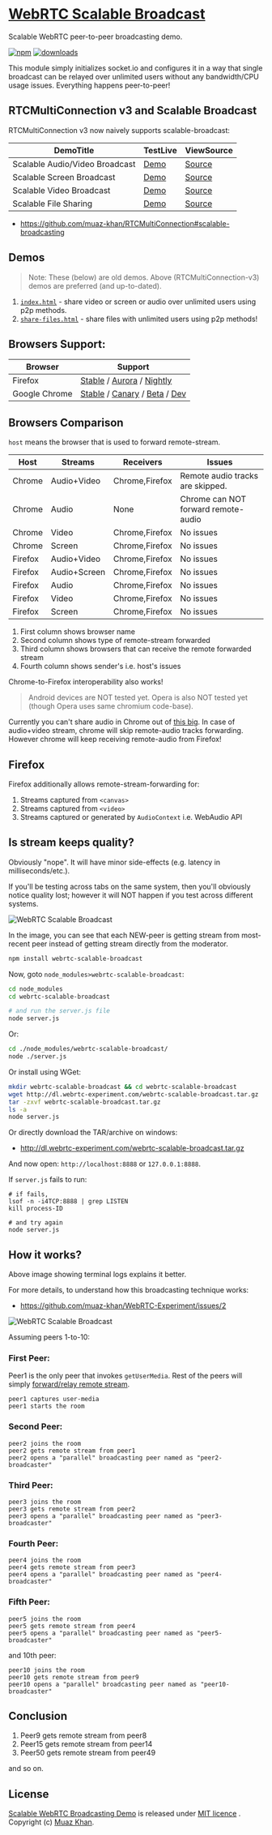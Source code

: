# [WebRTC Scalable Broadcast](https://github.com/muaz-khan/WebRTC-Scalable-Broadcast)

Scalable WebRTC peer-to-peer broadcasting demo.

[![npm](https://img.shields.io/npm/v/webrtc-scalable-broadcast.svg)](https://npmjs.org/package/webrtc-scalable-broadcast) [![downloads](https://img.shields.io/npm/dm/webrtc-scalable-broadcast.svg)](https://npmjs.org/package/webrtc-scalable-broadcast)

This module simply initializes socket.io and configures it in a way that single broadcast can be relayed over unlimited users without any bandwidth/CPU usage issues. Everything happens peer-to-peer!

## RTCMultiConnection v3 and Scalable Broadcast

RTCMultiConnection v3 now naively supports scalable-broadcast:

| DemoTitle        | TestLive           | ViewSource |
| ------------- |-------------|-------------|
| Scalable Audio/Video Broadcast | [Demo](https://rtcmulticonnection.herokuapp.com/demos/Scalable-Broadcast.html) | [Source](https://github.com/muaz-khan/RTCMultiConnection/tree/master/demos/Scalable-Broadcast.html) |
| Scalable Screen Broadcast | [Demo](https://rtcmulticonnection.herokuapp.com/demos/Scalable-Screen-Broadcast.html) | [Source](https://github.com/muaz-khan/RTCMultiConnection/tree/master/demos/Scalable-Screen-Broadcast.html) |
| Scalable Video Broadcast | [Demo](https://rtcmulticonnection.herokuapp.com/demos/Video-Scalable-Broadcast.html) | [Source](https://github.com/muaz-khan/RTCMultiConnection/tree/master/demos/Video-Scalable-Broadcast.html) |
| Scalable File Sharing | [Demo](https://rtcmulticonnection.herokuapp.com/demos/Files-Scalable-Broadcast.html) | [Source](https://github.com/muaz-khan/RTCMultiConnection/tree/master/demos/Files-Scalable-Broadcast.html) |

* https://github.com/muaz-khan/RTCMultiConnection#scalable-broadcasting

## Demos

> Note: These (below) are old demos. Above (RTCMultiConnection-v3) demos are preferred (and up-to-dated).

1. [`index.html`](https://github.com/muaz-khan/WebRTC-Scalable-Broadcast/blob/master/index.html) - share video or screen or audio over unlimited users using p2p methods.
2. [`share-files.html`](https://github.com/muaz-khan/WebRTC-Scalable-Broadcast/blob/master/share-files.html) - share files with unlimited users using p2p methods!

## Browsers Support:

| Browser        | Support           |
| -------------  |-------------|
| Firefox        | [Stable](http://www.mozilla.org/en-US/firefox/new/) / [Aurora](http://www.mozilla.org/en-US/firefox/aurora/) / [Nightly](http://nightly.mozilla.org/) |
| Google Chrome  | [Stable](https://www.google.com/intl/en_uk/chrome/browser/) / [Canary](https://www.google.com/intl/en/chrome/browser/canary.html) / [Beta](https://www.google.com/intl/en/chrome/browser/beta.html) / [Dev](https://www.google.com/intl/en/chrome/browser/index.html?extra=devchannel#eula) |

## Browsers Comparison

`host` means the browser that is used to forward remote-stream.

| Host          | Streams        | Receivers           | Issues                                                                |
| ------------- |-------------   |-------------        |-------------                                                          |
| Chrome        | Audio+Video    |  Chrome,Firefox     |  Remote audio tracks are skipped.                                     |
| Chrome        | Audio          |  None               |  Chrome can NOT forward remote-audio                                  |
| Chrome        | Video          |  Chrome,Firefox     |  No issues                                                            |
| Chrome        | Screen         |  Chrome,Firefox     |  No issues                                                            |
| Firefox       | Audio+Video    |  Chrome,Firefox     |  No issues                                                            |
| Firefox       | Audio+Screen   |  Chrome,Firefox     |  No issues                                                            |
| Firefox       | Audio          |  Chrome,Firefox     |  No issues                                                            |
| Firefox       | Video          |  Chrome,Firefox     |  No issues                                                            |
| Firefox       | Screen         |  Chrome,Firefox     |  No issues                                                            |

1. First column shows browser name
2. Second column shows type of remote-stream forwarded
3. Third column shows browsers that can receive the remote forwarded stream
4. Fourth column shows sender's i.e. host's issues

Chrome-to-Firefox interoperability also works!

> Android devices are NOT tested yet. Opera is also NOT tested yet (though Opera uses same chromium code-base).

Currently you can't share audio in Chrome out of [this big](https://www.webrtc-experiment.com/demos/remote-stream-recording.html). In case of audio+video stream, chrome will skip remote-audio tracks forwarding. However chrome will keep receiving remote-audio from Firefox!

## Firefox

Firefox additionally allows remote-stream-forwarding for:

1. Streams captured from `<canvas>`
2. Streams captured from `<video>`
3. Streams captured or generated by `AudioContext` i.e. WebAudio API

## Is stream keeps quality?

Obviously "nope". It will have minor side-effects (e.g. latency in milliseconds/etc.).

If you'll be testing across tabs on the same system, then you'll obviously notice quality lost; however it will NOT happen if you test across different systems.

![WebRTC Scalable Broadcast](https://cdn.webrtc-experiment.com/images/WebRTC-Scalable-Broadcast.png)

In the image, you can see that each NEW-peer is getting stream from most-recent peer instead of getting stream directly from the moderator.

```sh
npm install webrtc-scalable-broadcast
```

Now, goto `node_modules>webrtc-scalable-broadcast`:

```sh
cd node_modules
cd webrtc-scalable-broadcast

# and run the server.js file
node server.js
```

Or:

```sh
cd ./node_modules/webrtc-scalable-broadcast/
node ./server.js
```

Or install using WGet:

```sh
mkdir webrtc-scalable-broadcast && cd webrtc-scalable-broadcast
wget http://dl.webrtc-experiment.com/webrtc-scalable-broadcast.tar.gz
tar -zxvf webrtc-scalable-broadcast.tar.gz
ls -a
node server.js
```

Or directly download the TAR/archive on windows:

* http://dl.webrtc-experiment.com/webrtc-scalable-broadcast.tar.gz

And now open: `http://localhost:8888` or `127.0.0.1:8888`.

If `server.js` fails to run:

```
# if fails,
lsof -n -i4TCP:8888 | grep LISTEN
kill process-ID

# and try again
node server.js
```

## How it works?

Above image showing terminal logs explains it better.

For more details, to understand how this broadcasting technique works:

* https://github.com/muaz-khan/WebRTC-Experiment/issues/2

![WebRTC Scalable Broadcast](https://sites.google.com/site/webrtcexperiments/WebRTC-attach-remote-stream.png)

Assuming peers 1-to-10:

### First Peer:

Peer1 is the only peer that invokes `getUserMedia`. Rest of the peers will simply [forward/relay remote stream](https://www.webrtc-experiment.com/RTCMultiConnection/remote-stream-forwarding.html).

```
peer1 captures user-media
peer1 starts the room
```

### Second Peer:

```
peer2 joins the room
peer2 gets remote stream from peer1
peer2 opens a "parallel" broadcasting peer named as "peer2-broadcaster"
```

### Third Peer:

```
peer3 joins the room
peer3 gets remote stream from peer2
peer3 opens a "parallel" broadcasting peer named as "peer3-broadcaster"
```

### Fourth Peer:

```
peer4 joins the room
peer4 gets remote stream from peer3
peer4 opens a "parallel" broadcasting peer named as "peer4-broadcaster"
```

### Fifth Peer:

```
peer5 joins the room
peer5 gets remote stream from peer4
peer5 opens a "parallel" broadcasting peer named as "peer5-broadcaster"
```

and 10th peer:

```
peer10 joins the room
peer10 gets remote stream from peer9
peer10 opens a "parallel" broadcasting peer named as "peer10-broadcaster"
```

## Conclusion

1. Peer9 gets remote stream from peer8
2. Peer15 gets remote stream from peer14
3. Peer50 gets remote stream from peer49

and so on.

## License

[Scalable WebRTC Broadcasting Demo](https://github.com/muaz-khan/WebRTC-Scalable-Broadcast) is released under [MIT licence](https://www.webrtc-experiment.com/licence/) . Copyright (c) [Muaz Khan](http://www.MuazKhan.com/).
